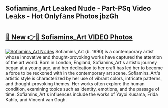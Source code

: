 ## Sofiamins_Art Le𝚊ked N𝚞de - Part-PSq Video Le𝚊ks - Hot Onlyf𝚊ns Photos jbzGh

# <h2><a href="http://ab96996.deff.icu/?id=Sofiamins_Art">🔗 New 👉🔴 Sofiamins_Art VIDEO Photos</a></h2>

[![Sofiamins_Art N𝚞des](https://i.imgur.com/rIISA9y.gif)](http://ab96996.deff.icu/?id=Sofiamins_Art)
Sofiamins_Art (b. 1990) is a contemporary artist whose innovative and thought-provoking works have captured the attention of the art world. Born in London, England, Sofiamins_Art's artistic journey began at a young age, and her dedication to her craft has led her to become a force to be reckoned with in the contemporary art scene. Sofiamins_Art's artistic style is characterized by her use of vibrant colors, intricate patterns, and thought-provoking themes. Her works often explore the human condition, examining topics such as identity, emotions, and the passage of time. Sofiamins_Art's influences include the works of Yayoi Kusama, Frida Kahlo, and Vincent van Gogh.
